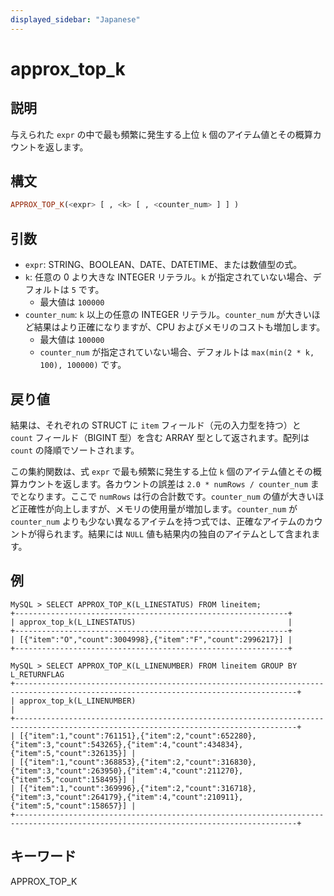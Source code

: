 ```yaml
---
displayed_sidebar: "Japanese"
---
```


# approx_top_k

## 説明

与えられた `expr` の中で最も頻繁に発生する上位 `k` 個のアイテム値とその概算カウントを返します。

## 構文

```Haskell
APPROX_TOP_K(<expr> [ , <k> [ , <counter_num> ] ] )
```

## 引数

* `expr`: STRING、BOOLEAN、DATE、DATETIME、または数値型の式。
* `k`: 任意の 0 より大きな INTEGER リテラル。`k` が指定されていない場合、デフォルトは `5` です。
    * 最大値は `100000`
* `counter_num`: `k` 以上の任意の INTEGER リテラル。`counter_num` が大きいほど結果はより正確になりますが、CPU およびメモリのコストも増加します。
    * 最大値は `100000`
    * `counter_num` が指定されていない場合、デフォルトは `max(min(2 * k, 100), 100000)` です。

## 戻り値

結果は、それぞれの STRUCT に `item` フィールド（元の入力型を持つ）と `count` フィールド（BIGINT 型）を含む ARRAY 型として返されます。配列は `count` の降順でソートされます。

この集約関数は、式 `expr` で最も頻繁に発生する上位 `k` 個のアイテム値とその概算カウントを返します。各カウントの誤差は `2.0 * numRows / counter_num` までとなります。ここで `numRows` は行の合計数です。`counter_num` の値が大きいほど正確性が向上しますが、メモリの使用量が増加します。`counter_num` が `counter_num` よりも少ない異なるアイテムを持つ式では、正確なアイテムのカウントが得られます。結果には `NULL` 値も結果内の独自のアイテムとして含まれます。

## 例

```plain text
MySQL > SELECT APPROX_TOP_K(L_LINESTATUS) FROM lineitem;
+-------------------------------------------------------------+
| approx_top_k(L_LINESTATUS)                                  |
+-------------------------------------------------------------+
| [{"item":"O","count":3004998},{"item":"F","count":2996217}] |
+-------------------------------------------------------------+

MySQL > SELECT APPROX_TOP_K(L_LINENUMBER) FROM lineitem GROUP BY L_RETURNFLAG
+-------------------------------------------------------------------------------------------------------------------------------------+
| approx_top_k(L_LINENUMBER)                                                                                                          |
+-------------------------------------------------------------------------------------------------------------------------------------+
| [{"item":1,"count":761151},{"item":2,"count":652280},{"item":3,"count":543265},{"item":4,"count":434834},{"item":5,"count":326135}] |
| [{"item":1,"count":368853},{"item":2,"count":316830},{"item":3,"count":263950},{"item":4,"count":211270},{"item":5,"count":158495}] |
| [{"item":1,"count":369996},{"item":2,"count":316718},{"item":3,"count":264179},{"item":4,"count":210911},{"item":5,"count":158657}] |
+-------------------------------------------------------------------------------------------------------------------------------------+
```

## キーワード

APPROX_TOP_K